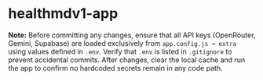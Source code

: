 # healthmdv1-app

 **Note:** Before committing any changes, ensure that all API keys (OpenRouter, Gemini, Supabase) are loaded exclusively from `app.config.js → extra` using values defined in `.env`. Verify that `.env` is listed in `.gitignore` to prevent accidental commits. After changes, clear the local cache and run the app to confirm no hardcoded secrets remain in any code path.
